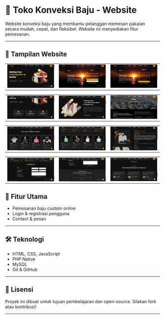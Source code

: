 # 👕 Toko Konveksi Baju - Website

Website konveksi baju yang membantu pelanggan memesan pakaian secara mudah, cepat, dan fleksibel. Website ini menyediakan fitur pemesanan.

---

## 📸 Tampilan Website

| | | |
|---|---|---|
| ![](tampilanwebsite/file_2025-06-14_06.09.00.png) | ![](tampilanwebsite/file_2025-06-14_06.09.32.png) | ![](tampilanwebsite/file_2025-06-14_06.09.50.png) |

| | | |
|---|---|---|
| ![](tampilanwebsite/file_2025-06-14_06.10.11.png) | ![](tampilanwebsite/file_2025-06-14_06.10.29.png) | ![](tampilanwebsite/file_2025-06-14_06.10.59.png) |

| | | |
|---|---|---|
| ![](tampilanwebsite/file_2025-06-14_06.11.50.png) | ![](tampilanwebsite/file_2025-06-14_06.12.39.png) | ![](tampilanwebsite/file_2025-06-14_06.20.51.png) |

| | | |
|---|---|---|
| ![](tampilanwebsite/file_2025-06-14_06.16.30.png) | ![](tampilanwebsite/file_2025-06-14_06.16.46.png) | ![](tampilanwebsite/file_2025-06-14_06.15.58.png) |


## 🚀 Fitur Utama

- Pemesanan baju custom online
- Login & registrasi pengguna
- Contact & pesan

---

## 🛠️ Teknologi

- HTML, CSS, JavaScript
- PHP Native 
- MySQL
- Git & GitHub

---

## 📌 Lisensi

Proyek ini dibuat untuk tujuan pembelajaran dan open-source. Silakan fork atau kontribusi!

---

